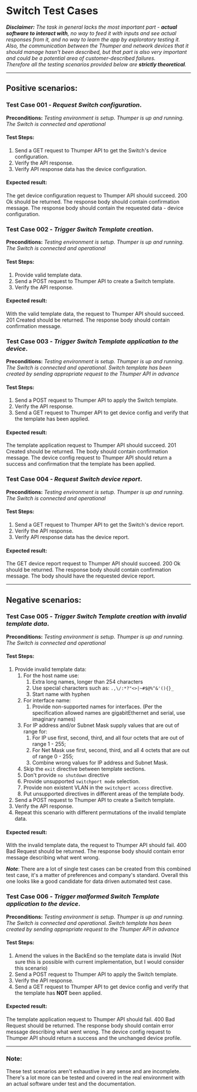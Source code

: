 # Switch Test Cases 

**_Disclaimer:_** _The task in general lacks the most important part - **actual software to interact with**, no way to feed it with inputs and see actual responses from it, and no way to learn the app by exploratory testing it. Also, the communication between the Thumper and network devices that it should manage hasn't been described, but that part is also very important and could be a potential area of customer-described failures._  
_Therefore all the testing scenarios provided below are **strictly theoretical**._

---  

## Positive scenarios:


### Test Case 001 - _Request Switch configuration_. 

**Preconditions:** _Testing environment is setup. Thumper is up and running. The Switch is connected and operational_  

#### Test Steps:  
1. Send a GET request to Thumper API to get the Switch's device configuration.  
2. Verify the API response.
3. Verify API response data has the device configuration.

#### Expected result:  
The get device configuration request to Thumper API should succeed. 200 Ok should be returned. The response body should contain confirmation message. The response body should contain the requested data - device configuration. 



### Test Case 002 - _Trigger Switch Template creation_. 

**Preconditions:** _Testing environment is setup. Thumper is up and running. The Switch is connected and operational_  

#### Test Steps:  
1. Provide valid template data.
2. Send a POST request to Thumper API to create a Switch template.  
3. Verify the API response.

#### Expected result:  
With the valid template data, the request to Thumper API should succeed. 201 Created should be returned. The response body should contain confirmation message. 



### Test Case 003 - _Trigger Switch Template application to the device_. 

**Preconditions:** _Testing environment is setup. Thumper is up and running. The Switch is connected and operational. Switch template has been created by sending appropriate request to the Thumper API in advance_  

#### Test Steps:  
1. Send a POST request to Thumper API to apply the Switch template.  
2. Verify the API response.
3. Send a GET request to Thumper API to get device config and verify that the template has been applied. 

#### Expected result:  
The template application request to Thumper API should succeed. 201 Created should be returned. The body should contain confirmation message. The device config request to Thumper API should return a success and confirmation that the template 
has been applied.



### Test Case 004 - _Request Switch device report_. 

**Preconditions:** _Testing environment is setup. Thumper is up and running. The Switch is connected and operational_  

#### Test Steps:  
1. Send a GET request to Thumper API to get the Switch's device report.  
2. Verify the API response.
3. Verify API response data has the device report.

#### Expected result:  
The GET device report request to Thumper API should succeed. 200 Ok should be returned. The response body should contain confirmation message. The body should have the requested device report. 


---
## Negative scenarios:


### Test Case 005 - _Trigger Switch Template creation with invalid template data_. 

**Preconditions:** _Testing environment is setup. Thumper is up and running. The Switch is connected and operational_  

#### Test Steps:  
1. Provide invalid template data:
    1. For the host name use:
        1. Extra long names, longer than 254 characters
        2. Use special characters such as: `.,\/:*?"<>|~#$@%^&'(){}_`
        3. Start name with hyphen 
    2. For interface name:
        1. Provide non-supported names for interfaces. 
        (Per the specification allowed names are gigabitEthernet and serial, use imaginary names)  
    3. For IP address and/or Subnet Mask supply values that are out of range for:
        1. For IP use first, second, third, and all four octets that are out of range 1 - 255;   
        2. For Net Mask use first, second, third, and all 4 octets that are out of range 0 - 255;  
        3. Combine wrong values for IP address and Subnet Mask.
    4. Skip the `exit` directive between template sections. 
    5. Don't provide `no shutdown` directive 
    6. Provide unsupported `switchport mode` selection. 
    7. Provide non existent VLAN in the `switchport access` directive. 
    8. Put unsupported directives in different areas of the template body.
2. Send a POST request to Thumper API to create a Switch template.  
3. Verify the API response.
4. Repeat this scenario with different permutations of the invalid template data.

#### Expected result:  
With the invalid template data, the request to Thumper API should fail. 400 Bad Request should be returned. The response body should contain error message describing what went wrong. 

**_Note_**: There are a lot of single test cases can be created from this combined test case, it's a matter of preferences and company's standard. Overall this one looks like a good candidate for data driven automated test case.  


### Test Case 006 - _Trigger malformed Switch Template application to the device_. 

**Preconditions:** _Testing environment is setup. Thumper is up and running. The Switch is connected and operational. Switch template has been created by sending appropriate request to the Thumper API in advance_  

#### Test Steps:  
1. Amend the values in the BackEnd so the template data is invalid
  (Not sure this is possible with current implementation, but I would consider this scenario)
2. Send a POST request to Thumper API to apply the Switch template.   
3. Verify the API response.
4. Send a GET request to Thumper API to get device config and verify that the template has **NOT** been applied. 

#### Expected result:  
The template application request to Thumper API should fail. 400 Bad Request should be returned. The response body should contain error message describing what went wrong. The device config request to Thumper API should return a success and the unchanged device profile.


---
### Note: 

These test scenarios aren't exhaustive in any sense and are incomplete. There's a lot more can be tested and covered in the real environment with an actual software under test and the documentation. 